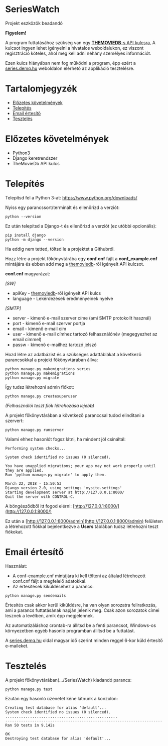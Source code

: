 SeriesWatch
===========
Projekt eszközök beadandó

**Figyelem!**

A program futtatásához szükség van egy
[**THEMOVIEDB**-s API kulcsra.](https://www.themoviedb.org/faq/api)
A kulcsot ingyen lehet igényelni a hivatalos weboldalukon, ez
viszont regisztráció köteles, ahol meg kell adni néhány személyes
információt.

Ezen kulcs hiányában nem fog működni a program, épp ezért
a [series.demq.hu](https://series.demq.hu) weboldalon elérhető az
applikáció tesztelésre.

Tartalomjegyzék
===============
* [Előzetes követelmények](#előzetes-követelmények)
* [Telepítés](#telepítés)
* [Email értesítő](#email-értesítő)
* [Tesztelés](#tesztelés)

Előzetes követelmények
======================
* Python3
* Django keretrendszer
* TheMovieDb API kulcs

Telepítés
=========
Telepítsd fel a Python 3-at: https://www.python.org/downloads/

Nyiss egy parancssort/terminált és ellenőrizd a verziót:
```
python --version
```
Ez után telepítsd a Django-t és ellenőrizd a verziót (ez utóbbi opcionális): 
```
pip install django
python -m django --version
```

Ha eddig nem tetted, töltsd le a projektet a Githubról.

Hozz létre a projekt főkönyvtárába egy **conf.cnf** fájlt a
**conf_example.cnf** mintájára és ebben add meg a
[themoviedb](https://www.themoviedb.org)-ről igényelt API kulcsot.

**conf.cnf** magyarázat:

*[SW]*
* apiKey - [themoviedb](https://www.themoviedb.org)-ről igényelt API kulcs
* language - Lekérdezések eredményeinek nyelve

*[SMTP]*
* server - kimenő e-mail szerver címe (ami SMTP protokollt használ)
* port - kimenő e-mail szerver portja
* email - kimenő e-mail cím
* user - kimenő e-mail címhez tartozó felhasználónév (megegyezhet az email címmel)
* passw - kimenő e-mailhez tartozó jelszó

Hozd létre az adatbázist és a szükséges adattáblákat a következő
parancsokkal a projekt főkönyvtárában állva:
```
python manage.py makemigrations series
python manage.py makemigrations
python manage.py migrate
```
Így tudsz létrehozni admin fiókot:
```
python manage.py createsuperuser
```
_(Felhasználói teszt fiók létrehozása lejebb)_

A projekt főkönyvtárában a következő paranccsal tudod elindítani a szervert:
```
python manage.py runserver
```
Valami ehhez hasonlót fogsz látni, ha mindent jól csináltál:
```
Performing system checks...

System check identified no issues (0 silenced).

You have unapplied migrations; your app may not work properly until they are applied.
Run 'python manage.py migrate' to apply them.

March 22, 2018 - 15:50:53
Django version 2.0, using settings 'mysite.settings'
Starting development server at http://127.0.0.1:8000/
Quit the server with CONTROL-C.
```

A böngésződből itt fogod elérni: [http://127.0.0.1:8000/](http://127.0.0.1:8000/)


Ez után a [http://127.0.0.1:8000/admin](http://127.0.0.1:8000/admin)
felületen a létrehozott fiókkal bejelentkezve a **Users** táblában
tudsz létrehozni teszt fiókokat.


Email értesítő
==============
Használat:
- A conf-example.cnf mintájára ki kell tölteni az általad létrehozott conf.cnf
 fáljt a megfelelő adatokkal.
- Az értesítések kiküldéséhez a parancs:
```
python manage.py sendemails
```
Értesítés csak akkor kerül kiküldésre, ha van olyan sorozatra feliratkozás,
ami a parancs futtatásának napján jelenik meg.
Csak azon sorozatok címei lesznek a levélben, amik épp megjelennek.

Az automatizáláshoz crontab-ra állítsd be a fenti parancsot, Windows-os környezetben
egyéb hasonló programban állítsd be a futtatást.

A [series.demq.hu](https://series.demq.hu) oldal magyar idő szerint
minden reggel 6-kor küld értesítő e-maileket.

Tesztelés
=========
A projekt főkönyvtárában(.../SeriesWatch) kiadandó parancs:
```
python manage.py test
```
Ezután egy hasonló üzenetet kéne látnunk a konzolon:
```
Creating test database for alias 'default'...
System check identified no issues (0 silenced).
..................................................
----------------------------------------------------------------------
Ran 50 tests in 9.142s

OK
Destroying test database for alias 'default'...

```
